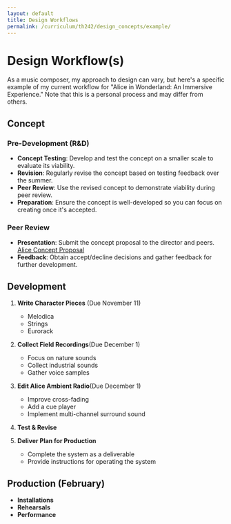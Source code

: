 ```yaml
---
layout: default
title: Design Workflows
permalink: /curriculum/th242/design_concepts/example/
---
```

# Design Workflow(s)

As a music composer, my approach to design can vary, but here's a specific example of my current workflow for "Alice in Wonderland: An Immersive Experience." Note that this is a personal process and may differ from others.

## Concept

### Pre-Development (R&D)
- **Concept Testing**: Develop and test the concept on a smaller scale to evaluate its viability.
- **Revision**: Regularly revise the concept based on testing feedback over the summer.
- **Peer Review**: Use the revised concept to demonstrate viability during peer review.
- **Preparation**: Ensure the concept is well-developed so you can focus on creating once it's accepted.

### Peer Review
- **Presentation**: Submit the concept proposal to the director and peers. <a href="{{ '/assets/proposals/alice_concept' | relative_url }}">Alice Concept Proposal</a><br>
- **Feedback**: Obtain accept/decline decisions and gather feedback for further development.

## Development
1. **Write Character Pieces** (Due November 11)
   - Melodica
   - Strings
   - Eurorack

2. **Collect Field Recordings**(Due December 1)
   - Focus on nature sounds
   - Collect industrial sounds
   - Gather voice samples

3. **Edit Alice Ambient Radio**(Due December 1)
   - Improve cross-fading
   - Add a cue player
   - Implement multi-channel surround sound

4. **Test & Revise**

5. **Deliver Plan for Production**
   - Complete the system as a deliverable
   - Provide instructions for operating the system

## Production (February)
- **Installations**
- **Rehearsals**
- **Performance**
